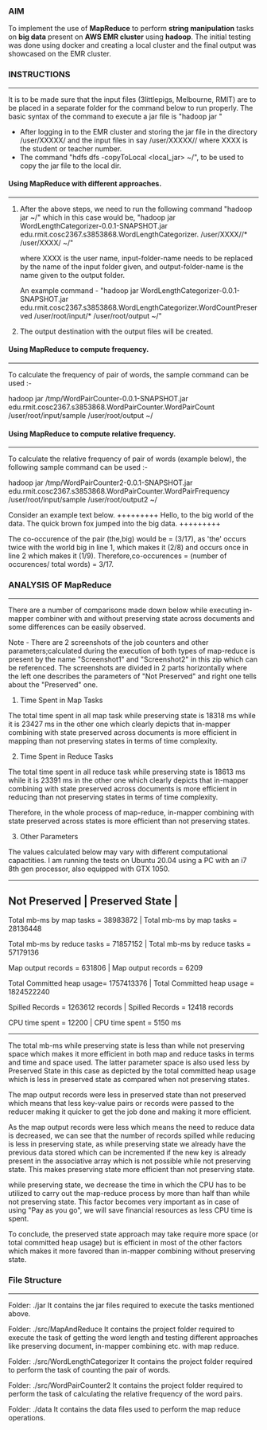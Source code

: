 ### AIM
To implement the use of **MapReduce** to perform **string manipulation** tasks on **big data** present on **AWS EMR cluster** using **hadoop**. The initial testing was done using docker and creating a local cluster
and the final output was showcased on the EMR cluster.


 
### INSTRUCTIONS
---

It is to be made sure that the input files (3littlepigs, Melbourne, RMIT) are to be placed in a separate folder for the command below to run properly. The basic syntax of the command to execute a jar file is "hadoop jar <jar-file> <class-path> <input-file> <output-folder>"


- After logging in to the EMR cluster and storing the jar file in the directory /user/XXXXX/ and the input files in say /user/XXXXX/<input-folder-name>/ where XXXX is the student or teacher number.
- The command "hdfs dfs -copyToLocal <local_jar> ~/", to be used to copy the jar file to the local dir.

#### Using MapReduce with different approaches.
---

1. After the above steps, we need to run the following command "hadoop jar <jar-file-name> <classpath> <input-files> <output-folder> ~/" which in this case would be,
   "hadoop jar WordLengthCategorizer-0.0.1-SNAPSHOT.jar edu.rmit.cosc2367.s3853868.WordLengthCategorizer.<name-of-class-to-run> /user/XXXX/<input-folder-name>/* /user/XXXX/<output-folder-name> ~/"
   
   where XXXX is the user name, input-folder-name needs to be replaced by the name of the input folder given, and output-folder-name is the name given to the output folder.
   
   An example command - "hadoop jar WordLengthCategorizer-0.0.1-SNAPSHOT.jar edu.rmit.cosc2367.s3853868.WordLengthCategorizer.WordCountPreserved /user/root/input/* /user/root/output ~/"
   
2. The output destination with the output files will be created.

#### Using MapReduce to compute frequency.
---

To calculate the frequency of pair of words, the sample command can be used :-

hadoop jar /tmp/WordPairCounter-0.0.1-SNAPSHOT.jar edu.rmit.cosc2367.s3853868.WordPairCounter.WordPairCount /user/root/input/sample /user/root/output ~/


#### Using MapReduce to compute relative frequency.
---

To calculate the relative frequency of pair of words (example below), the following sample command can be used :-

hadoop jar /tmp/WordPairCounter2-0.0.1-SNAPSHOT.jar edu.rmit.cosc2367.s3853868.WordPairCounter.WordPairFrequency /user/root/input/sample /user/root/output2 ~/


Consider an example text below.
+++++++++
Hello, to the big world of the data.
The quick brown fox jumped into the big data.
+++++++++


The co-occurence of the pair (the,big) would be = (3/17), as 'the' occurs twice with the world big in line 1, which makes it (2/8) and occurs once in line 2 which makes it (1/9).
Therefore,co-occurences = (number of occurences/ total words) = 3/17.



### ANALYSIS OF MapReduce
---

There are a number of comparisons made down below while executing in-mapper combiner with and without preserving state across documents and some differences can be easily observed.

Note - There are 2 screenshots of the job counters and other parameters;calculated during the execution of both types of map-reduce is present by the name "Screenshot1" and "Screenshot2" in this zip which can be referenced. The screenshots are divided in 2 parts horizontally where the left one describes the parameters of "Not Preserved" and right one tells about the "Preserved" one.


1. Time Spent in Map Tasks

The total time spent in all map task while preserving state is 18318 ms while it is 23427 ms in the other one which clearly depicts that in-mapper combining with state preserved across documents is more efficient in mapping than not preserving states in terms of time complexity.


2. Time Spent in Reduce Tasks


The total time spent in all reduce task while preserving state is 18613 ms while it is 23391 ms in the other one which clearly depicts that in-mapper combining with state preserved across documents is more efficient in reducing than not preserving states in terms of time complexity.


Therefore, in the whole process of map-reduce, in-mapper combining with state preserved across states is more efficient than not preserving states.

3. Other Parameters


The values calculated below may vary with different computational capactities. I am running the tests on Ubuntu 20.04 using a PC with an i7 8th gen processor, also equipped with GTX 1050.

---
Not Preserved     			| 	Preserved State			 |
---
Total mb-ms by map tasks = 38983872	|	Total mb-ms by map tasks = 28136448

Total mb-ms by reduce tasks = 71857152 |	Total mb-ms by reduce tasks = 57179136

Map output records = 631806	        |	Map output records = 6209

Total Committed heap usage= 1757413376 |	Total Committed heap usage = 1824522240

Spilled Records = 1263612 records	|	Spilled Records = 12418 records

CPU time spent = 12200 		|	CPU time spent = 5150 ms

---

The total mb-ms while preserving state is less than while not preserving space which makes it more efficient in both map and reduce tasks in terms and time and space used. The latter parameter space is also used less by Preserved State in this case as depicted by the total committed heap usage which is less in preserved state as compared when not preserving states.

The map output records were less in preserved state than not preserved which means that less key-value pairs or records were passed to the reducer making it quicker to get the job done and making it more efficient.

As the map output records were less which means the need to reduce data is decreased, we can see that the number of records spilled while reducing is less in preserving state, as while preserving state we already have the previous data stored which can be incremented if the new key is already present in the associative array which is not possible while not preserving state. This makes preserving state more efficient than not preserving state.

while preserving state, we decrease the time in which the CPU has to be utilized to carry out the map-reduce process by more than half than while not preserving state. This factor becomes very important as in case of using "Pay as you go", we will save financial resources as less CPU time is spent.

To conclude, the preserved state approach may take require more space (or total committed heap usage) but is efficient in most of the other factors which makes it more favored than in-mapper combining without preserving state.


### File Structure
---

Folder: ./jar
It contains the jar files required to execute the tasks mentioned above.

Folder: ./src/MapAndReduce
It contains the project folder required to execute the task of getting the word length and testing different approaches like preserving document, in-mapper combining etc. with map reduce.

Folder: ./src/WordLengthCategorizer
It contains the project folder required to perform the task of counting the pair of words.

Folder: ./src/WordPairCounter2
It contains the project folder required to perform the task of calculating the relative frequency of the word pairs.

Folder: ./data
It contains the data files used to perform the map reduce operations.
 
